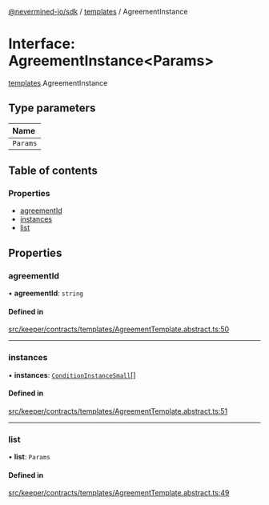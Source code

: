 [@nevermined-io/sdk](../code-reference.md) / [templates](../modules/templates.md) / AgreementInstance

# Interface: AgreementInstance<Params\>

[templates](../modules/templates.md).AgreementInstance

## Type parameters

| Name |
| :------ |
| `Params` |

## Table of contents

### Properties

- [agreementId](templates.AgreementInstance.md#agreementid)
- [instances](templates.AgreementInstance.md#instances)
- [list](templates.AgreementInstance.md#list)

## Properties

### agreementId

• **agreementId**: `string`

#### Defined in

[src/keeper/contracts/templates/AgreementTemplate.abstract.ts:50](https://github.com/nevermined-io/sdk-js/blob/55f88d2/src/keeper/contracts/templates/AgreementTemplate.abstract.ts#L50)

___

### instances

• **instances**: [`ConditionInstanceSmall`](conditions.ConditionInstanceSmall.md)[]

#### Defined in

[src/keeper/contracts/templates/AgreementTemplate.abstract.ts:51](https://github.com/nevermined-io/sdk-js/blob/55f88d2/src/keeper/contracts/templates/AgreementTemplate.abstract.ts#L51)

___

### list

• **list**: `Params`

#### Defined in

[src/keeper/contracts/templates/AgreementTemplate.abstract.ts:49](https://github.com/nevermined-io/sdk-js/blob/55f88d2/src/keeper/contracts/templates/AgreementTemplate.abstract.ts#L49)
